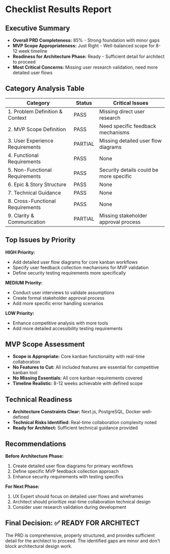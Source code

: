 # Checklist Results Report

## Executive Summary
- **Overall PRD Completeness:** 85% - Strong foundation with minor gaps
- **MVP Scope Appropriateness:** Just Right - Well-balanced scope for 8-12 week timeline
- **Readiness for Architecture Phase:** Ready - Sufficient detail for architect to proceed
- **Most Critical Concerns:** Missing user research validation, need more detailed user flows

## Category Analysis Table

| Category                         | Status  | Critical Issues                           |
| -------------------------------- | ------- | ----------------------------------------- |
| 1. Problem Definition & Context  | PASS    | Missing direct user research              |
| 2. MVP Scope Definition          | PASS    | Need specific feedback mechanisms         |
| 3. User Experience Requirements  | PARTIAL | Missing detailed user flow diagrams       |
| 4. Functional Requirements       | PASS    | None                                      |
| 5. Non-Functional Requirements   | PASS    | Security details could be more specific   |
| 6. Epic & Story Structure        | PASS    | None                                      |
| 7. Technical Guidance            | PASS    | None                                      |
| 8. Cross-Functional Requirements | PASS    | None                                      |
| 9. Clarity & Communication       | PARTIAL | Missing stakeholder approval process      |

## Top Issues by Priority

**HIGH Priority:**
- Add detailed user flow diagrams for core kanban workflows
- Specify user feedback collection mechanisms for MVP validation
- Define security testing requirements more specifically

**MEDIUM Priority:**
- Conduct user interviews to validate assumptions
- Create formal stakeholder approval process
- Add more specific error handling scenarios

**LOW Priority:**
- Enhance competitive analysis with more tools
- Add more detailed accessibility testing requirements

## MVP Scope Assessment
- **Scope is Appropriate:** Core kanban functionality with real-time collaboration
- **No Features to Cut:** All included features are essential for competitive kanban tool
- **No Missing Essentials:** All core kanban requirements covered
- **Timeline Realistic:** 8-12 weeks achievable with defined scope

## Technical Readiness
- **Architecture Constraints Clear:** Next.js, PostgreSQL, Docker well-defined
- **Technical Risks Identified:** Real-time collaboration complexity noted
- **Ready for Architect:** Sufficient technical guidance provided

## Recommendations

**Before Architecture Phase:**
1. Create detailed user flow diagrams for primary workflows
2. Define specific MVP feedback collection approach
3. Enhance security requirements with testing specifics

**For Next Phase:**
1. UX Expert should focus on detailed user flows and wireframes
2. Architect should prioritize real-time collaboration technical design
3. Consider user research validation during development

## Final Decision: ✅ READY FOR ARCHITECT

The PRD is comprehensive, properly structured, and provides sufficient detail for the architect to proceed. The identified gaps are minor and don't block architectural design work.
